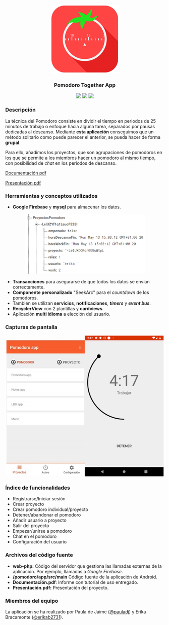 <div align="center"><img src="img/ic_launcher_pomodoro.png" /></div>

<h3 align="center">Pomodoro Together App</h3>

<div align="center">
    <img src="https://img.shields.io/badge/Android-≥5.0-green?logo=android" />
    <img src="https://img.shields.io/badge/Java-v1.8-orange?logo=java" />
    <img src="https://img.shields.io/badge/PHP-v7.x-blue?logo=php" />
</div>


### Descripción

La técnica del Pomodoro consiste en dividir el tiempo en periodos de 25 minutos de trabajo o enfoque hacia alguna tarea, separados por pausas dedicadas al descanso. Mediante **esta aplicación** conseguimos que un método solitario como puede parecer el anterior, se pueda hacer de forma **grupal**.

Para ello, añadimos los proyectos, que son agrupaciones de pomodoros en los que se permite a los miembros hacer un pomodoro al mismo tiempo, con posibilidad de *chat* en los periodos de descanso.

[Documentación pdf](https://github.com/pauladj/pomodoro-together-app/blob/images/Documentaci%C3%B3n.pdf)

[Presentación pdf](https://github.com/pauladj/pomodoro-together-app/blob/images/Presentaci%C3%B3n.pdf)

### Herramientas y conceptos utilizados

- **Google Firebase** y **mysql** para almacenar los datos.
<div align="center"><img src="img\firebase.jpg" width="380"/></div>

- **Transacciones** para asegurarse de que todos los datos se envían correctamente.
- **Componente personalizado** "SeekArc" para el *countdown* de los pomodoros. 
- También se utilizan **servicios**, **notificaciones**, ***timers*** y ***event bus***.
- **RecyclerView** con 2 plantillas y **cardviews**.
- Aplicación **multi idioma** a elección del usuario.

### Capturas de pantalla
<div align="center"><img src="img\main-screen.jpg"  width="250" /><img src="img\pomodoro.jpg" width="250"/></div>

### Índice de funcionalidades

- Registrarse/Iniciar sesión
- Crear proyecto 
- Crear pomodoro individual/proyecto
- Detener/abandonar el pomodoro
- Añadir usuario a proyecto
- Salir del proyecto
- Empezar/unirse a pomodoro
- Chat en el pomodoro
- Configuración del usuario

### Archivos del código fuente

- **web-php:** Código del servidor que gestiona las llamadas externas de la aplicación.  Por ejemplo, llamadas a *Google Firebase*.
- **/pomodoro/app/src/main** Código fuente de la aplicación de Android.
- **Documentación.pdf**: Informe con tutorial de uso entregado.
- **Presentación.pdf:** Presentación del proyecto.

### Miembros del equipo

La aplicación se ha realizado por Paula de Jaime (<a href="https://github.com/pauladj">@pauladj</a>) y Erika Bracamonte (<a href="https://github.com/erikab2731">@erikab2731</a>).

